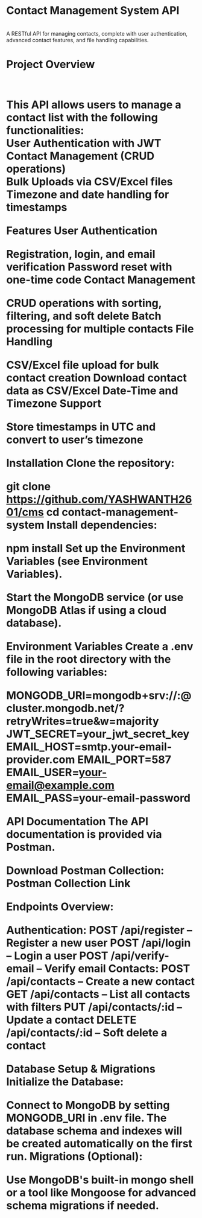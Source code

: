 <h1>Contact Management System API </h1><br />
A RESTful API for managing contacts, complete with user authentication, advanced contact features, and file handling capabilities.

<h1>Project Overview<h1><br />
This API allows users to manage a contact list with the following functionalities:<br />
User Authentication with JWT<br />
Contact Management (CRUD operations)<br />
Bulk Uploads via CSV/Excel files<br />
Timezone and date handling for timestamps<br />

Features
User Authentication

Registration, login, and email verification
Password reset with one-time code
Contact Management

CRUD operations with sorting, filtering, and soft delete
Batch processing for multiple contacts
File Handling

CSV/Excel file upload for bulk contact creation
Download contact data as CSV/Excel
Date-Time and Timezone Support

Store timestamps in UTC and convert to user’s timezone

Installation
Clone the repository:

git clone https://github.com/YASHWANTH2601/cms
cd contact-management-system
Install dependencies:

npm install
Set up the Environment Variables (see Environment Variables).

Start the MongoDB service (or use MongoDB Atlas if using a cloud database).

Environment Variables
Create a .env file in the root directory with the following variables:

MONGODB_URI=mongodb+srv://<username>:<password>@cluster.mongodb.net/<dbname>?retryWrites=true&w=majority
JWT_SECRET=your_jwt_secret_key
EMAIL_HOST=smtp.your-email-provider.com
EMAIL_PORT=587
EMAIL_USER=your-email@example.com
EMAIL_PASS=your-email-password

API Documentation
The API documentation is provided via Postman.

Download Postman Collection: Postman Collection Link

Endpoints Overview:

Authentication:
POST /api/register – Register a new user
POST /api/login – Login a user
POST /api/verify-email – Verify email
Contacts:
POST /api/contacts – Create a new contact
GET /api/contacts – List all contacts with filters
PUT /api/contacts/:id – Update a contact
DELETE /api/contacts/:id – Soft delete a contact

Database Setup & Migrations
Initialize the Database:

Connect to MongoDB by setting MONGODB_URI in .env file.
The database schema and indexes will be created automatically on the first run.
Migrations (Optional):

Use MongoDB's built-in mongo shell or a tool like Mongoose for advanced schema migrations if needed.
